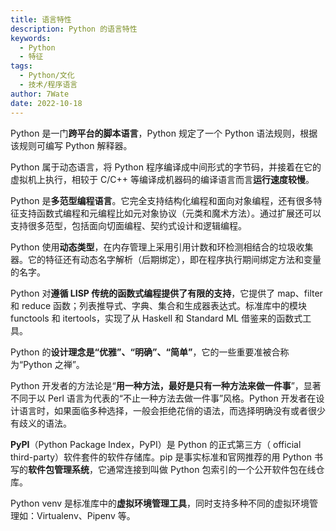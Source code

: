 ```yaml
---
title: 语言特性
description: Python 的语言特性
keywords:
  - Python
  - 特征
tags:
  - Python/文化
  - 技术/程序语言
author: 7Wate
date: 2022-10-18
---
```


Python 是一门**跨平台的脚本语言**，Python 规定了一个 Python 语法规则，根据该规则可编写 Python 解释器。

Python 属于动态语言，将 Python 程序编译成中间形式的字节码，并接着在它的虚拟机上执行，相较于 C/C++ 等编译成机器码的编译语言而言**运行速度较慢**。

Python 是**多范型编程语言**。它完全支持结构化编程和面向对象编程，还有很多特征支持函数式编程和元编程比如元对象协议（元类和魔术方法）。通过扩展还可以支持很多范型，包括面向切面编程、契约式设计和逻辑编程。

Python 使用**动态类型**，在内存管理上采用引用计数和环检测相结合的垃圾收集器。它的特征还有动态名字解析（后期绑定），即在程序执行期间绑定方法和变量的名字。

Python 对**遵循 LISP 传统的函数式编程提供了有限的支持**，它提供了 map、filter 和 reduce 函数；列表推导式、字典、集合和生成器表达式。标准库中的模块 functools 和 itertools，实现了从 Haskell 和 Standard ML 借鉴来的函数式工具。

Python 的**设计理念是“优雅”、“明确”、“简单”**，它的一些重要准被合称为“Python 之禅”。

Python 开发者的方法论是“**用一种方法，最好是只有一种方法来做一件事**”，显著不同于以 Perl 语言为代表的“不止一种方法去做一件事”风格。Python 开发者在设计语言时，如果面临多种选择，一般会拒绝花俏的语法，而选择明确没有或者很少有歧义的语法。

**PyPI**（Python Package Index，PyPI）是 Python 的正式第三方（ official third-party）软件套件的软件存储库。pip 是事实标准和官网推荐的用 Python 书写的**软件包管理系统**，它通常连接到叫做 Python 包索引的一个公开软件包在线仓库。

Python venv 是标准库中的**虚拟环境管理工具**，同时支持多种不同的虚拟环境管理如：Virtualenv、Pipenv 等。
